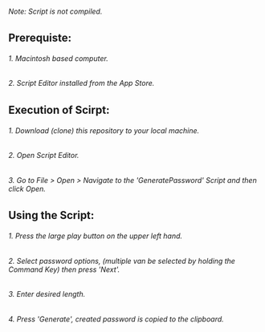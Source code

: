 ###### Note: Script is not compiled.
######
## **Prerequiste:**
###### 1. Macintosh based computer.
###### 2. Script Editor installed from the App Store.
######
## **Execution of Scirpt:**
###### 1. Download (clone) this repository to your local machine.
###### 2. Open Script Editor.
###### 3. Go to File > Open > Navigate to the 'GeneratePassword' Script and then click Open.
######
## **Using the Script:**
###### 1. Press the large play button on the upper left hand.
###### 2. Select password options, (multiple van be selected by holding the Command Key) then press 'Next'.
###### 3. Enter desired length.
###### 4. Press 'Generate', created password is copied to the clipboard.
